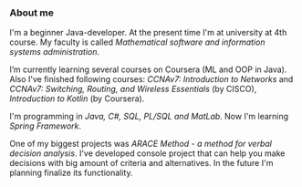 ### About me ###

I'm a beginner Java-developer. At the present time I'm at university at 4th course.
My faculty is called _Mathematical software and information systems administration_.

I’m currently learning several courses on Coursera (ML and OOP in Java).
Also I've finished following courses: _CCNAv7: Introduction to Networks_ and
_CCNAv7: Switching, Routing, and Wireless Essentials_ (by CISCO), _Introduction to Kotlin_ (by Coursera).

I'm programming in _Java, C#, SQL, PL/SQL and MatLab_. Now I'm learning _Spring Framework_.

One of my biggest projects was _ARACE Method - a method for verbal decision analysis_.
I've developed console project that can help you make decisions with big amount of criteria and alternatives.
In the future I'm planning finalize its functionality.
